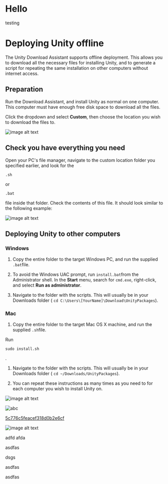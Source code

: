  

# Hello 

 testing 

# Deploying Unity offline 

 The Unity Download Assistant supports offline deployment. This allows you to download all the necessary files for installing Unity, and to generate a script for repeating the same installation on other computers without internet access. 

## Preparation 

 Run the Download Assistant, and install Unity as normal on one computer. This computer must have enough free disk space to download all the files. 

 Click the dropdown and select **Custom**, then choose the location you wish to download the files to. 

 ![image alt text](image_0.jpg) 

## Check you have everything you need 

 Open your PC's file manager, navigate to the custom location folder you specified earlier, and look for the 

 ````.sh```` 

 or 

 ````.bat```` 

 file inside that folder. Check the contents of this file. It should look similar to the following example: 

 

 ![image alt text](image_0.jpg) 

## Deploying Unity to other computers 

### Windows 
1.  Copy the entire folder to the target Windows PC, and run the supplied````.bat````file. 
2.  To avoid the Windows UAC prompt, run````install.bat````from the Administrator shell. In the **Start** menu, search for````cmd.exe````, right-click, and select **Run as administrator**. 
3.  Navigate to the folder with the scripts. This will usually be in your Downloads folder (````cd C:\Users\[YourName]\Download\UnityPackages````). 

### Mac 
1.  Copy the entire folder to the target Mac OS X machine, and run the supplied````.sh````file. 

 Run 

 ````sudo install.sh```` 

 . 

 
1.  Navigate to the folder with the scripts. This will usually be in your Downloads folder (````cd ~/Downloads/UnityPackages````). 
2.  You can repeat these instructions as many times as you need to for each computer you wish to install Unity on. 

 ![image alt text](image_0.jpg) 

 ![abc](Images/DW5a963922d2f2b83b4ce3e9c6_5c776c5feacef318d0b2e6cb.png) 

 [5c776c5feacef318d0b2e6cf](Examples/DW5a96364cb125ec3c70150c47_5c776c5feacef318d0b2e6cf.cs) 

 ![image alt text](image_0.jpg) 

 adfd afda 

 asdfas 

 dsgs 

 asdfas 

 asdfas
